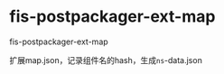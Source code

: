 fis-postpackager-ext-map
========================

fis-postpackager-ext-map

扩展map.json，记录组件名的hash，生成`ns`-data.json
